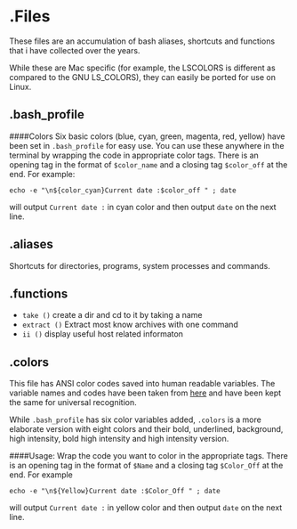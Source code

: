 .Files
========

These files are an accumulation of bash aliases, shortcuts and functions that i have collected over the years. 

While these are Mac specific (for example, the LSCOLORS is different as compared to the GNU LS_COLORS), they can easily be ported for use on Linux.

.bash_profile
---

####Colors
Six basic colors (blue, cyan, green, magenta, red, yellow) have been set in `.bash_profile` for easy use. You can use these anywhere in the terminal by wrapping the code in appropriate color tags. There is an opening tag in the format of `$color_name` and a closing tag `$color_off` at the end. For example:

`echo -e "\n${color_cyan}Current date :$color_off " ; date` 

will output `Current date :` in cyan color and then output `date` on the next line.

.aliases
---
Shortcuts for directories, programs, system processes and commands.

.functions
---
- `take ()` create a dir and cd to it by taking a name
- `extract ()` Extract most know archives with one command
- `ii ()` display useful host related informaton

.colors
---
This file has ANSI color codes saved into human readable variables. The variable names and codes have been taken from [here](https://wiki.archlinux.org/index.php/Color_Bash_Prompt#List_of_colors_for_prompt_and_Bash) and have been kept the same for universal recognition.

While `.bash_profile` has six color variables added, `.colors` is a more elaborate version with eight colors and their bold, underlined, background, high intensity, bold high intensity and high intensity version.

####Usage:
Wrap the code you want to color in the appropriate tags. There is an opening tag in the format of `$Name` and a closing tag `$Color_Off` at the end.  For example

`echo -e "\n${Yellow}Current date :$Color_Off " ; date`

will output `Current date :` in yellow color and then output `date` on the next line.
